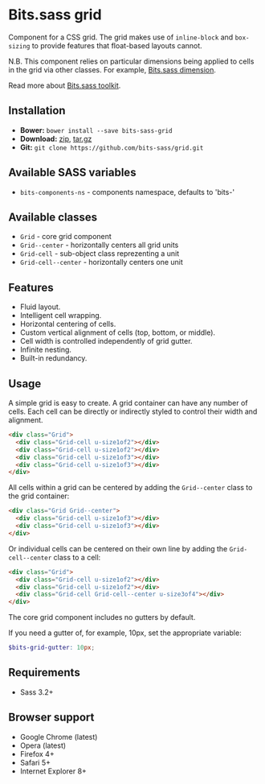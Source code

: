 # Bits.sass grid

Component for a CSS grid. The grid makes use of `inline-block` and
`box-sizing` to provide features that float-based layouts cannot.

N.B. This component relies on particular dimensions being applied to cells in
the grid via other classes. For example, [Bits.sass dimension](https://github.com/bits-sass/utils-dimension).

Read more about [Bits.sass toolkit](https://github.com/bits-sass/bits.sass).

## Installation

* __Bower:__ `bower install --save bits-sass-grid`
* __Download:__ [zip](https://github.com/bits-sass/grid/zipball/master), [tar.gz](https://github.com/bits-sass/grid/tarball/master)
* __Git:__ `git clone https://github.com/bits-sass/grid.git`

## Available SASS variables

* `bits-components-ns` - components namespace, defaults to 'bits-'

## Available classes

* `Grid` - core grid component
* `Grid--center` - horizontally centers all grid units
* `Grid-cell` - sub-object class reprezenting a unit
* `Grid-cell--center` - horizontally centers one unit

## Features

* Fluid layout.
* Intelligent cell wrapping.
* Horizontal centering of cells.
* Custom vertical alignment of cells (top, bottom, or middle).
* Cell width is controlled independently of grid gutter.
* Infinite nesting.
* Built-in redundancy.

## Usage

A simple grid is easy to create. A grid container can have any number of cells.
Each cell can be directly or indirectly styled to control their width and
alignment.

```html
<div class="Grid">
  <div class="Grid-cell u-size1of2"></div>
  <div class="Grid-cell u-size1of2"></div>
  <div class="Grid-cell u-size1of3"></div>
  <div class="Grid-cell u-size1of3"></div>
</div>
```

All cells within a grid can be centered by adding the `Grid--center` class to
the grid container:

```html
<div class="Grid Grid--center">
  <div class="Grid-cell u-size1of3"></div>
  <div class="Grid-cell u-size1of3"></div>
</div>
```

Or individual cells can be centered on their own line by adding the
`Grid-cell--center` class to a cell:

```html
<div class="Grid">
  <div class="Grid-cell u-size1of2"></div>
  <div class="Grid-cell u-size1of2"></div>
  <div class="Grid-cell Grid-cell--center u-size3of4"></div>
</div>
```

The core grid component includes no gutters by default.

If you need a gutter of, for example, 10px, set the appropriate variable:

```scss
$bits-grid-gutter: 10px;
```

## Requirements

* Sass 3.2+

## Browser support

* Google Chrome (latest)
* Opera (latest)
* Firefox 4+
* Safari 5+
* Internet Explorer 8+
